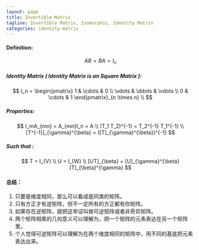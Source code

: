 ```yaml
---
layout: page
title: Invertible Matrix
tagline: Invertible Matrix, Isomorphic, Identity Matrix
categories: identity-matrix
---
```



#### Definition:  
$$ AB = BA = I_n $$  

##### Identity Matrix ( Identity Matrix is an Square Matrix ):  
$$
 I_n = \begin{pmatrix} 1 & \cdots & 0 \\ \vdots & \ddots & \vdots \\ 0 &  \cdots & 1 \end{pmatrix}_{n \times n} \\
$$

##### Properties:  
$$
 I_mA_{mn} = A_{mn}I_n = A \\
 (T_1 T_2)^{-1} = T_2^{-1} T_1^{-1} \\
 [T^{-1}]_{\gamma}^{\beta} = ([T]_{\gamma}^{\beta})^{-1}
$$
  
##### Such that :   
$$
 T = I_{V} \\
 U = I_{W} \\
 [UT]_{\beta} = [U]_{\gamma}^{\beta} [T]_{\beta}^{\gamma}
$$
    
#### 总结：
1. 只要是维度相同，那么可以看成是同类的矩阵。
2. 只有方正才有逆矩阵，但不一定所有的方正都有你矩阵。
3. 如果存在逆矩阵，就把这举证叫做可逆矩阵或者非奇异矩阵。
4. 两个矩阵相乘的几何意义可以理解为，把一个矩阵的元素表达在另一个矩阵里。
5. 个人觉得可逆矩阵可以理解为在两个维度相同的矩阵中，用不同的基底把元素表达出来。
